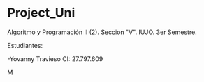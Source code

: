 # Project_Uni
Algoritmo y Programación II (2). Seccion "V". IUJO. 3er Semestre.

Estudiantes:

-Yovanny Travieso 
 CI: 27.797.609

M

